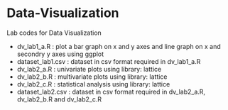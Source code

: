 # Data-Visualization
Lab codes for Data Visualization

- dv_lab1_a.R : plot a bar graph on x and y axes and line graph on x and secondry y axes using ggplot
- dataset_lab1.csv : dataset in csv format required in dv_lab1_a.R 
- dv_lab2_a.R : univariate plots using library: lattice
- dv_lab2_b.R : multivariate plots using library: lattice
- dv_lab2_c.R : statistical analysis using library: lattice
- dataset_lab2.csv : dataset in csv format required in dv_lab2_a.R, dv_lab2_b.R and dv_lab2_c.R
